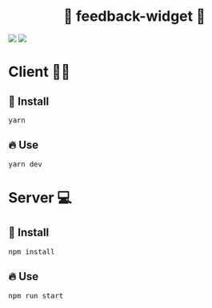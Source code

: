 # <h1 align="center">🧑‍ feedback-widget 💬  </h1>
<img src="https://user-images.githubusercontent.com/93547947/167271737-ebdd5cde-3001-45bd-8119-f175409e3866.jpeg" >
<img src="https://user-images.githubusercontent.com/93547947/167271777-52d11fc7-3ca3-429a-b465-7116f1df2919.png">

# Client 👨🏾‍
<h2>🎉 Install</h1>
<pre>yarn</pre>
<h2>🔥 Use</h1>
<pre>yarn dev</pre>

# Server 💻
<h2>🎉 Install</h1>
<pre>npm install</pre>
<h2>🔥 Use</h1>
<pre>npm run start</pre>
